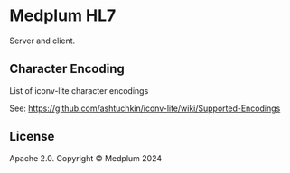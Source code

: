 # Medplum HL7

Server and client.

## Character Encoding

List of iconv-lite character encodings

See: https://github.com/ashtuchkin/iconv-lite/wiki/Supported-Encodings

## License

Apache 2.0. Copyright &copy; Medplum 2024
